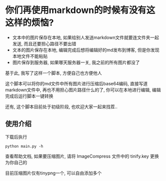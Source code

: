 # 你们再使用markdown的时候有没有这这样的烦恼? 

* 文本中的图片保存在本地, 如果给别人发送markdown文件就要连文件夹一起发送, 而且还要担心路径不要出错
* 文本的图片保存在本地, 编辑完成后想将编辑好的md发布到博客, 但是你发现本地文件不能粘贴
* 图片保存到服务器, 如果哪天服务器一关, 我之前的所有图片都没了

基于此, 我写了这样一个脚本, 方便自己也方便他人

这个脚本可以将你的md文件中所有图片进行压缩后base64编码, 直接写道markdown文件中, 再也不用担心图片路径什么的了, 你可以在本地进行编辑, 编辑完成后运行脚本一键转换

还有, 这个脚本目前处于初级阶段, 也欢迎大家一起来找茬..



## 使用介绍

下载后执行

`python main.py -h`

查看帮助文档, 如果要压缩图片, 请将 ImageCompress 文件中的 tinify.key 更换为你自己的

目前压缩图片仅有tinypng一个, 可以自由添加多个